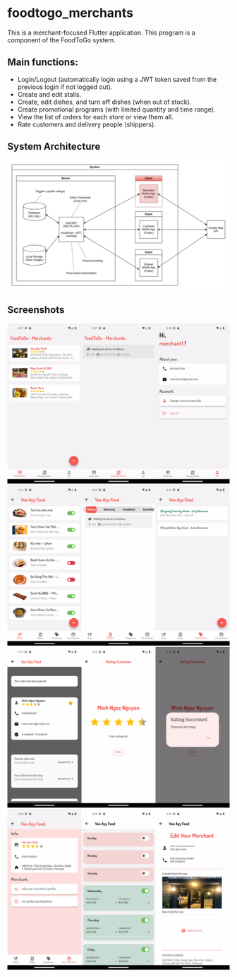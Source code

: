 # foodtogo_merchants

This is a merchant-focused Flutter application. 
This program is a component of the FoodToGo system.

## Main functions:
- Login/Logout (automatically login using a JWT token saved from the previous login if not logged out).
- Create and edit stalls.
- Create, edit dishes, and turn off dishes (when out of stock).
- Create promotional programs (with limited quantity and time range).
- View the list of orders for each store or view them all.
- Rate customers and delivery people (shippers).

## System Architecture

![architecture](/Screenshots/Architecture_merchant.jpg)

## Screenshots
![Screenshot_merchant_01.jpg](/Screenshots/Screenshot_merchant_01.jpg)
![Screenshot_merchant_02.jpg](/Screenshots/Screenshot_merchant_02.jpg)
![Screenshot_merchant_03.jpg](/Screenshots/Screenshot_merchant_03.jpg)
![Screenshot_merchant_04.jpg](/Screenshots/Screenshot_merchant_04.jpg)
